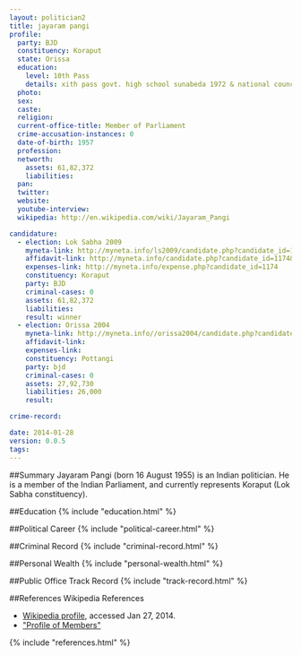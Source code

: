 ```yaml
---
layout: politician2
title: jayaram pangi
profile: 
  party: BJD
  constituency: Koraput
  state: Orissa
  education: 
    level: 10th Pass
    details: xith pass govt. high school sunabeda 1972 & national council for training in vocational hal sunabeda dist. koraput nac, machinist (ginder) 1975
  photo: 
  sex: 
  caste: 
  religion: 
  current-office-title: Member of Parliament
  crime-accusation-instances: 0
  date-of-birth: 1957
  profession: 
  networth: 
    assets: 61,82,372
    liabilities: 
  pan: 
  twitter: 
  website: 
  youtube-interview: 
  wikipedia: http://en.wikipedia.com/wiki/Jayaram_Pangi

candidature: 
  - election: Lok Sabha 2009
    myneta-link: http://myneta.info/ls2009/candidate.php?candidate_id=1174
    affidavit-link: http://myneta.info/candidate.php?candidate_id=1174&scan=original
    expenses-link: http://myneta.info/expense.php?candidate_id=1174
    constituency: Koraput 
    party: BJD
    criminal-cases: 0
    assets: 61,82,372
    liabilities: 
    result: winner 
  - election: Orissa 2004
    myneta-link: http://myneta.info//orissa2004/candidate.php?candidate_id=274
    affidavit-link: 
    expenses-link: 
    constituency: Pottangi 
    party: bjd
    criminal-cases: 0
    assets: 27,92,730
    liabilities: 26,000
    result:  

crime-record: 

date: 2014-01-28
version: 0.0.5
tags: 
---
```

##Summary
Jayaram Pangi (born 16 August 1955) is an Indian politician. He is a member of the Indian Parliament, and currently represents Koraput (Lok Sabha constituency).




##Education
{% include "education.html" %}


##Political Career
{% include "political-career.html" %}


##Criminal Record
{% include "criminal-record.html" %}


##Personal Wealth
{% include "personal-wealth.html" %}


##Public Office Track Record
{% include "track-record.html" %}


##References
Wikipedia References
- [Wikipedia profile]({{page.profile.wikipedia}}), accessed Jan 27, 2014.
- ["Profile of Members"][wiki1]

[wiki1]: http://164.100.47.132/LssNew/Members/Biography.aspx?mpsno=4426


{% include "references.html" %}